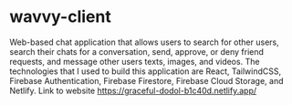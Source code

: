 # wavvy-client

Web-based chat application that allows users to search for other users, search their chats for a conversation, send, approve, or deny friend requests, and message other users texts, images, and videos. The technologies that I used to build this application are React, TailwindCSS, Firebase Authentication, Firebase Firestore, Firebase Cloud Storage, and Netlify. Link to website https://graceful-dodol-b1c40d.netlify.app/

